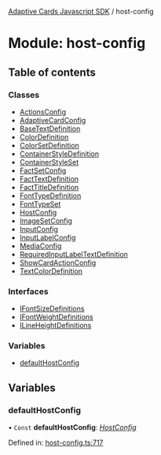 [Adaptive Cards Javascript SDK](../README.md) / host-config

# Module: host-config

## Table of contents

### Classes

- [ActionsConfig](../classes/host_config.actionsconfig.md)
- [AdaptiveCardConfig](../classes/host_config.adaptivecardconfig.md)
- [BaseTextDefinition](../classes/host_config.basetextdefinition.md)
- [ColorDefinition](../classes/host_config.colordefinition.md)
- [ColorSetDefinition](../classes/host_config.colorsetdefinition.md)
- [ContainerStyleDefinition](../classes/host_config.containerstyledefinition.md)
- [ContainerStyleSet](../classes/host_config.containerstyleset.md)
- [FactSetConfig](../classes/host_config.factsetconfig.md)
- [FactTextDefinition](../classes/host_config.facttextdefinition.md)
- [FactTitleDefinition](../classes/host_config.facttitledefinition.md)
- [FontTypeDefinition](../classes/host_config.fonttypedefinition.md)
- [FontTypeSet](../classes/host_config.fonttypeset.md)
- [HostConfig](../classes/host_config.hostconfig.md)
- [ImageSetConfig](../classes/host_config.imagesetconfig.md)
- [InputConfig](../classes/host_config.inputconfig.md)
- [InputLabelConfig](../classes/host_config.inputlabelconfig.md)
- [MediaConfig](../classes/host_config.mediaconfig.md)
- [RequiredInputLabelTextDefinition](../classes/host_config.requiredinputlabeltextdefinition.md)
- [ShowCardActionConfig](../classes/host_config.showcardactionconfig.md)
- [TextColorDefinition](../classes/host_config.textcolordefinition.md)

### Interfaces

- [IFontSizeDefinitions](../interfaces/host_config.ifontsizedefinitions.md)
- [IFontWeightDefinitions](../interfaces/host_config.ifontweightdefinitions.md)
- [ILineHeightDefinitions](../interfaces/host_config.ilineheightdefinitions.md)

### Variables

- [defaultHostConfig](host_config.md#defaulthostconfig)

## Variables

### defaultHostConfig

• `Const` **defaultHostConfig**: [*HostConfig*](../classes/host_config.hostconfig.md)

Defined in: [host-config.ts:717](https://github.com/microsoft/AdaptiveCards/blob/0938a1f10/source/nodejs/adaptivecards/src/host-config.ts#L717)
